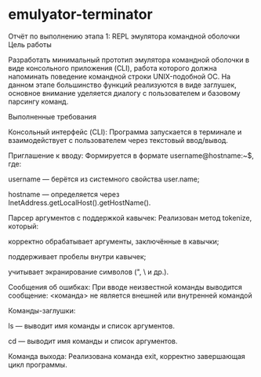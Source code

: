 # emulyator-terminator
Отчёт по выполнению этапа 1: REPL эмулятора командной оболочки
Цель работы

Разработать минимальный прототип эмулятора командной оболочки в виде консольного приложения (CLI), работа которого должна напоминать поведение командной строки UNIX-подобной ОС. На данном этапе большинство функций реализуются в виде заглушек, основное внимание уделяется диалогу с пользователем и базовому парсингу команд.

Выполненные требования

Консольный интерфейс (CLI):
Программа запускается в терминале и взаимодействует с пользователем через текстовый ввод/вывод.

Приглашение к вводу:
Формируется в формате username@hostname:~$, где:

username — берётся из системного свойства user.name;

hostname — определяется через InetAddress.getLocalHost().getHostName().

Парсер аргументов с поддержкой кавычек:
Реализован метод tokenize, который:

корректно обрабатывает аргументы, заключённые в кавычки;

поддерживает пробелы внутри кавычек;

учитывает экранирование символов (\", \\ и др.).

Сообщения об ошибках:
При вводе неизвестной команды выводится сообщение:
<команда> не является внешней или внутренней командой

Команды-заглушки:

ls — выводит имя команды и список аргументов.

cd — выводит имя команды и список аргументов.

Команда выхода:
Реализована команда exit, корректно завершающая цикл программы.
